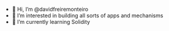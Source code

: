 - 👋 Hi, I’m @davidfreiremonteiro
- 👀 I’m interested in building all sorts of apps and mechanisms
- 🌱 I’m currently learning Solidity
